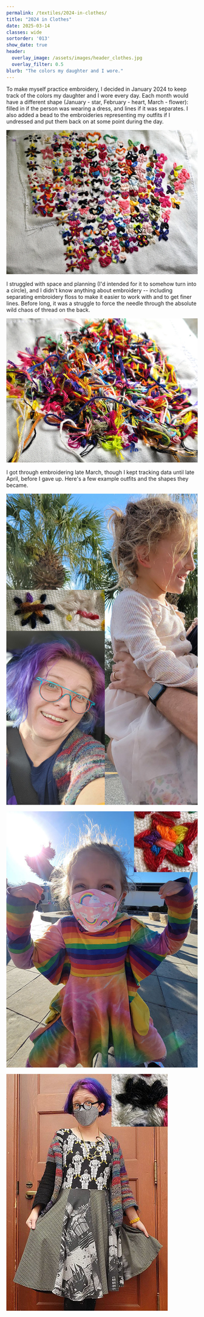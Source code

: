```yaml
---
permalink: /textiles/2024-in-clothes/
title: "2024 in Clothes"
date: 2025-03-14
classes: wide
sortorder: '013'
show_date: true
header:
  overlay_image: /assets/images/header_clothes.jpg
  overlay_filter: 0.5
blurb: "The colors my daughter and I wore."
---
```


To make myself practice embroidery, I decided in January 2024 to keep track of the colors my daughter and I wore every day. Each month would have a different shape (January - star, February - heart, March - flower): filled in if the person was wearing a dress, and lines if it was separates. I also added a bead to the embroideries representing my outfits if I undressed and put them back on at some point during the day.

![A poorly planned shape made out of little pairs of colorful embroideries](/assets/images/textiles_clothes-all.jpg)

I struggled with space and planning (I'd intended for it to somehow turn into a circle), and I didn't know anything about embroidery -- including separating embroidery floss to make it easier to work with and to get finer lines. Before long, it was a struggle to force the needle through the absolute wild chaos of thread on the back.

![A horrible mess of embroidery thread and knots and loose ends in all colors](/assets/images/textiles_clothes-back.jpg)

I got through embroidering late March, though I kept tracking data until late April, before I gave up. Here's a few example outfits and the shapes they became.

![Quinn wearing a blue t-shirt and a dark-color knitted sweater, Eliza in a pink dress, and embroidery representing this](/assets/images/textiles_clothes-outfit1.jpg)

![Eliza in a rainbow shark dress and a rainbow star representing this](/assets/images/textiles_clothes-rainbow.jpg)

![Quinn in a chained book themed dress, with medieval chains and a horror theme and some knights with tennis shoes, and a gray/black filled in star](/assets/images/textiles_clothes-graydress.jpg)